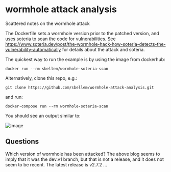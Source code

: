 # wormhole attack analysis
Scattered notes on the wormhole attack

The Dockerfile sets a wormhole version prior to the patched version, and uses soteria
to scan the code for vulnerabilities. See
https://www.soteria.dev/post/the-wormhole-hack-how-soteria-detects-the-vulnerability-automatically
for details about the attack and soteria.

The quickest way to run the example is by using the image from dockerhub:

```console
docker run --rm sbellem/wormhole-soteria-scan
```

Alternatively, clone this repo, e.g.:

```console
git clone https://github.com/sbellem/wormhole-attack-analysis.git
```

and run:

```console
docker-compose run --rm wormhole-soteria-scan
```

You should see an output similar to:

![image](https://user-images.githubusercontent.com/125458/152494070-29558993-993a-49bf-8218-6b2a59dea54a.png)


## Questions
Which version of wormhole has been attacked? The above blog seems to imply that it was the dev.v1 branch, but that is not a release, and it does not seem to be recent. The latest release is v2.7.2 ...

